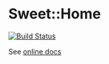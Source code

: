 Sweet::Home
===========

[![Build Status](https://travis-ci.org/fibo/Sweet-Home-pm.svg)](https://travis-ci.org/fibo/Sweet-Home-pm)

See [online docs](https://metacpan.org/pod/Sweet::Home)

